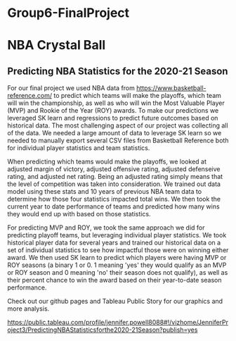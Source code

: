 # Group6-FinalProject
# NBA Crystal Ball 
## Predicting NBA Statistics for the 2020-21 Season
For our final project we used NBA data from https://www.basketball-reference.com/ to predict which teams will make the playoffs, which team will win the championship, as well as who will win the Most Valuable Player (MVP) and Rookie of the Year (ROY) awards. To make our predictions we leveraged SK learn and regressions to predict future outcomes based on historical data. The most challenging aspect of our project was collecting all of the data. We needed a large amount of data to leverage SK learn so we needed to manually export several CSV files from Basketball Reference both for individual player statistics and team statistics. 

When predicting which teams would make the playoffs, we looked at adjusted margin of victory, adjusted offensive rating, adjusted defenseive rating, and adjusted net rating. Being an adjusted rating simply means that the level of competition was taken into consideration. We trained out data model using these stats and 10 years of previous NBA team data to determine how those four statistics impacted total wins. We then took the current year to date performance of teams and predicted how many wins they would end up with based on those statistics. 

For predicting MVP and ROY, we took the same approach we did for predicting playoff teams, but leveraging individual player statistics. We took historical player data for several years and trained our historical data on a set of individual statistics to see how impactful those were on winning either award. We then used SK learn to predict which players were having MVP or ROY seasons (a binary 1 or 0. 1 meaning 'yes' they would qualify as an MVP or ROY season and 0 meaning 'no' their season does not qualify), as well as their percent chance to win the award based on their year-to-date season performance. 

Check out our github pages and Tableau Public Story for our graphics and more analysis. 

https://public.tableau.com/profile/jennifer.powell8088#!/vizhome/JenniferProject3/PredictingNBAStatisticsforthe2020-21Season?publish=yes
